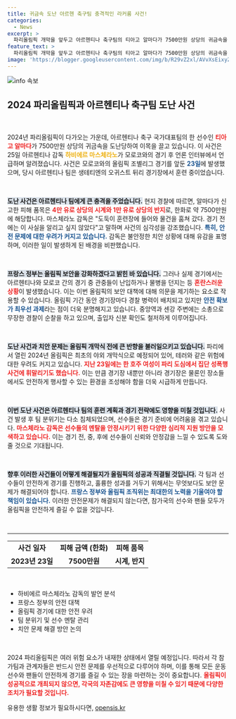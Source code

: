 ```yaml
---
title: 귀금속 도난 아르헨 축구팀 충격적인 라커룸 사건!
categories:
  - News
excerpt: >
  파리올림픽 개막을 앞두고 아르헨티나 축구팀의 티아고 알마다가 7500만원 상당의 귀금속을 도난당하는 사건이 발생! 훈련장 침입 후 발생한 이 불미스러운 사건은 과연 어떤 파장을 불러올까?
feature_text: >
  파리올림픽 개막을 앞두고 아르헨티나 축구팀의 티아고 알마다가 7500만원 상당의 귀금속을 도난당하는 사건이 발생! 훈련장 침입 후 발생한 이 불미스러운 사건은 과연 어떤 파장을 불러올까?
image: 'https://blogger.googleusercontent.com/img/b/R29vZ2xl/AVvXsEixyZcFfHzMRdzZMjFBmAUKJYCLCGyLL1o632UiGVXcaFdKo_bkvkuCioo0uUKlGfBVcT3P84aROyZIXSBEx3Aw5nCQ3pTgDom1WDC4m8eifvWiAmWEEVb4x6G_l8C0QH225ldMjyaFvpxGEBGNO37VmDTDMHGhJPq73UglMfDca1-0aw/s1600/blogspot.png'
---
```


<p><img src="https://blogger.googleusercontent.com/img/b/R29vZ2xl/AVvXsEixyZcFfHzMRdzZMjFBmAUKJYCLCGyLL1o632UiGVXcaFdKo_bkvkuCioo0uUKlGfBVcT3P84aROyZIXSBEx3Aw5nCQ3pTgDom1WDC4m8eifvWiAmWEEVb4x6G_l8C0QH225ldMjyaFvpxGEBGNO37VmDTDMHGhJPq73UglMfDca1-0aw/s1600/blogspot.png" alt="info 속보" /></p>

<h2 data-ke-size="size26">2024 파리올림픽과 아르헨티나 축구팀 도난 사건</h2>

<p data-ke-size="size16">&nbsp;</p>

<p data-ke-size="size16">2024년 파리올림픽이 다가오는 가운데, 아르헨티나 축구 국가대표팀의 한 선수인 <b><span style="color: #ee2323;">티아고 알마다</span></b>가 7500만원 상당의 귀금속을 도난당하여 이목을 끌고 있습니다. 이 사건은 25일 아르헨티나 감독 <b><span style="color: #eeb111;">하비에르 마스체라노</span></b>가 모로코와의 경기 후 언론 인터뷰에서 언급하며 알려졌습니다. 사건은 모로코와의 올림픽 조별리그 경기를 앞둔 <b><span style="color: #1a5490;">23일</span></b>에 발생했으며, 당시 아르헨티나 팀은 생테티엔의 오귀스트 뒤리 경기장에서 훈련 중이었습니다.</p>

<p data-ke-size="size16">&nbsp;</p>

<p><b><span style="background-color: #21538527;">도난 사건은 아르헨티나 팀에게 큰 충격을 주었습니다.</span></b> 현지 경찰에 따르면, 알마다가 신고한 피해 품목은 <b><span style="color: #ee2323;">4만 유로 상당의 시계와 1만 유로 상당의 반지</span></b>로, 한화로 약 7500만원에 해당합니다. 마스체라노 감독은 "도둑이 훈련장에 들어와 물건을 훔쳐 갔다. 경기 전에는 이 사실을 알리고 싶지 않았다"고 말하며 사건의 심각성을 강조했습니다. <b><span style="color: #1a5490;">특히, 안전 문제에 대한 우려가 커지고 있습니다.</span></b> 감독은 불안정한 치안 상황에 대해 유감을 표명하며, 이러한 일이 발생하게 된 배경을 비판했습니다.</p></p>

<p data-ke-size="size16">&nbsp;</p>

<p><b><span style="background-color: #21538527;">프랑스 정부는 올림픽 보안을 강화하겠다고 밝힌 바 있습니다.</span></b> 그러나 실제 경기에서는 아르헨티나와 모로코 간의 경기 중 관중들이 난입하거나 물병을 던지는 등 <b><span style="color: #ee2323;">혼란스러운 상황</span></b>이 발생했습니다. 이는 이번 올림픽의 보안 대책에 대해 의문을 제기하는 요소로 작용할 수 있습니다. 올림픽 기간 동안 경기장마다 경찰 병력이 배치되고 있지만 <b><span style="color: #1a5490;">안전 확보가 최우선 과제</span></b>라는 점이 더욱 분명해지고 있습니다. 중앙역과 센강 주변에는 소총으로 무장한 경찰이 순찰을 하고 있으며, 출입자 신분 확인도 철저하게 이루어집니다.</p></p>

<p data-ke-size="size16">&nbsp;</p>

<p><b><span style="background-color: #21538527;">도난 사건과 치안 문제는 올림픽 개막식 전에 큰 반향을 불러일으키고 있습니다.</span></b> 파리에서 열린 2024년 올림픽은 최초의 야외 개막식으로 예정되어 있어, 테러와 같은 위험에 대한 우려도 커지고 있습니다. <b><span style="color: #ee2323;">지난 23일에는 한 호주 여성이 파리 도심에서 집단 성폭행 사건에 휘말리기도 했습니다.</span></b> 이는 만큼 경기장 내뿐만 아니라 경기장은 물론인 장소들에서도 안전하게 행사할 수 있는 환경을 조성해야 함을 더욱 시급하게 만듭니다.</p></p>

<p data-ke-size="size16">&nbsp;</p>

<p><b><span style="background-color: #21538527;">이번 도난 사건은 아르헨티나 팀의 훈련 계획과 경기 전략에도 영향을 미칠 것입니다.</span></b> 사건 발생 후 팀 분위기는 다소 침체되었으며, 선수들은 경기 준비에 어려움을 겪고 있습니다. <b><span style="color: #ee2323;">마스체라노 감독은 선수들의 멘탈을 안정시키기 위한 다양한 심리적 지원 방안을 모색하고 있습니다.</span></b> 이는 경기 전, 중, 후에 선수들이 신뢰와 안정감을 느낄 수 있도록 도와줄 것으로 기대됩니다.</p></p>

<p data-ke-size="size16">&nbsp;</p>

<p><b><span style="background-color: #21538527;">향후 이러한 사건들이 어떻게 해결될지가 올림픽의 성공과 직결될 것입니다.</span></b> 각 팀과 선수들이 안전하게 경기를 진행하고, 훌륭한 성과를 거두기 위해서는 무엇보다도 보안 문제가 해결되어야 합니다. <b><span style="color: #1a5490;">프랑스 정부와 올림픽 조직위는 최대한의 노력을 기울여야 할 책임이 있습니다.</span></b> 이러한 안전문제가 해결되지 않는다면, 참가국의 선수와 팬들 모두가 올림픽을 안전하게 즐길 수 없을 것입니다.</p></p>

<p data-ke-size="size16">&nbsp;</p>

<hr>

<table style="width: 100%; border-collapse: collapse;">
  <tr>
    <td style="text-align: center; height: 17px;"><b>사건 일자</b></td>
    <td style="text-align: center; height: 17px;"><b>피해 금액 (한화)</b></td>
    <td style="text-align: center; height: 17px;"><b>피해 품목</b></td>
  </tr>
  <tr>
    <td style="text-align: center; height: 17px;"><b>2023년 23일</b></td>
    <td style="text-align: center; height: 17px;"><b>7500만원</b></td>
    <td style="text-align: center; height: 17px;"><b>시계, 반지</b></td>
  </tr>
</table>

<p data-ke-size="size16">&nbsp;</p>

<ul>
  <li>하비에르 마스체라노 감독의 발언 분석</li>
  <li>프랑스 정부의 안전 대책</li>
  <li>올림픽 경기에 대한 안전 우려</li>
  <li>팀 분위기 및 선수 멘탈 관리</li>
  <li>치안 문제 해결 방안 논의</li>
</ul> 

<p data-ke-size="size16">&nbsp;</p>

<p data-ke-size="size16">2024 파리올림픽은 여러 위험 요소가 내재한 상태에서 열릴 예정입니다. 따라서 각 참가팀과 관계자들은 반드시 안전 문제를 우선적으로 다루어야 하며, 이를 통해 모든 운동선수와 팬들이 안전하게 경기를 즐길 수 있는 장을 마련하는 것이 중요합니다. <b><span style="color: #ee2323;">올림픽이 성공적으로 개최되지 않으면, 각국의 자존감에도 큰 영향을 미칠 수 있기 때문에 다양한 조치가 필요할 것입니다.</span></b></p>
유용한 생활 정보가 필요하시다면, <a href="https://opensis.kr" rel="dofollow">opensis.kr</a>



